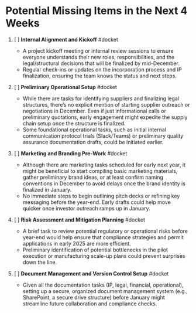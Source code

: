 # Potential Missing Items in the Next 4 Weeks

1. [ ] **Internal Alignment and Kickoff** #docket
   - A project kickoff meeting or internal review sessions to ensure everyone understands their new roles, responsibilities, and the legal/structural decisions that will be finalized by mid-December.
   - Regular check-ins or updates on the incorporation process and IP finalization, ensuring the team knows the status and next steps.

2. [ ] **Preliminary Operational Setup** #docket
   - While there are tasks for identifying suppliers and finalizing legal structures, there’s no explicit mention of starting supplier outreach or negotiations in December. Even if just informational calls or preliminary quotations, early engagement might expedite the supply chain setup once the structure is finalized.
   - Some foundational operational tasks, such as initial internal communication protocol trials (Slack/Teams) or preliminary quality assurance documentation drafts, could be initiated earlier.

3. [ ] **Marketing and Branding Pre-Work** #docket
   - Although there are marketing tasks scheduled for early next year, it might be beneficial to start compiling basic marketing materials, gather preliminary brand ideas, or at least confirm naming conventions in December to avoid delays once the brand identity is finalized in January.
   - No immediate steps to begin outlining pitch decks or refining key messaging before the year-end. Early drafts could help move quicker once investor outreach ramps up in January.

4. [ ] **Risk Assessment and Mitigation Planning** #docket
   - A brief task to review potential regulatory or operational risks before year-end would help ensure that compliance strategies and permit applications in early 2025 are more efficient.
   - Preliminary identification of potential bottlenecks in the pilot execution or manufacturing scale-up plans could prevent surprises down the line.

5. [ ] **Document Management and Version Control Setup** #docket
   - Given all the documentation tasks (IP, legal, financial, operational), setting up a secure, organized document management system (e.g., SharePoint, a secure drive structure) before January might streamline future collaboration and compliance checks.

